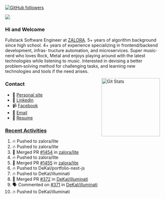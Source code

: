 [![GitHub followers](https://img.shields.io/github/followers/DeKal?label=Follow%20at%20GitHub&style=for-the-badge)](https://github.com/DeKal)

<img
  src="https://cr-ss-service.azurewebsites.net/api/ScreenShot?widget=summary&username=DeKal&badges=3&width=300&style=--header-bg-color:%23000;--border-radius:10px"
/>

### Hi and Welcome 
Fullstack Software Engineer at [ZALORA](https://github.com/zalora/). 5+ years of algorithm background since high school. 4+ years of experience specializing in frontend/backend development, infras‐ tructure automation, and microservices. Super music‐nerd who loves Rock, Metal and enjoys playing around with the latest technologies while listening to music. Interested in devising a better problem‐solving method for challenging tasks, and learning new technologies and tools if the need arises.


<a href="https://phatho-folio.now.sh/"><img alt="Git Stats" src="https://github-readme-stats.vercel.app/api?username=DeKal&show_icons=true&theme=merko&count_private=true" align="right" height="190" /></a>


### Contact

- 💬 [Personal site](https://phatho-folio.now.sh/)
- 🔗 [Linkedin](https://www.linkedin.com/in/phat-ho/)
- 📹 [Facebook](https://www.facebook.com/dekal.dev)
- 📧 <a href="mailto:hohuuphat22@gmail.com">Email</a>
- 📄 <a id="raw-url" href="https://raw.githubusercontent.com/DeKal/DeKal/master/cv/dekal.pdf">Resume</a>


### [Recent Activities](https://github.com/DeKal/github-activity-readme)
<!--START_SECTION:activity-->
1. 🔥 Pushed to zalora/lite
2. 🔥 Pushed to zalora/lite
3. 🎉 Merged PR [#1454](https://github.com/zalora/lite/pull/1454) in [zalora/lite](https://github.com/zalora/lite)
4. 🔥 Pushed to zalora/lite
5. 🎉 Merged PR [#1455](https://github.com/zalora/lite/pull/1455) in [zalora/lite](https://github.com/zalora/lite)
6. 🔥 Pushed to DeKal/portfolio-next-js
7. 🔥 Pushed to DeKal/illuminati
8. 🎉 Merged PR [#372](https://github.com/DeKal/illuminati/pull/372) in [DeKal/illuminati](https://github.com/DeKal/illuminati)
9. 🗣 Commented on [#371](https://github.com/DeKal/illuminati/issues/371) in [DeKal/illuminati](https://github.com/DeKal/illuminati)
10. 🔥 Pushed to DeKal/illuminati
<!--END_SECTION:activity-->